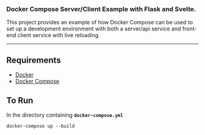 ### Docker Compose Server/Client Example with Flask and Svelte.
This project provides an example of how Docker Compose can be used to set up a development environment with both a server/api service and front-end client service
with live reloading.

---
## Requirements
- [Docker](https://docs.docker.com/get-started/overview/)
- [Docker Compose](https://docs.docker.com/compose/)

## To Run
In the directory containing **`docker-compose.yml`**
```
docker-compose up --build
```